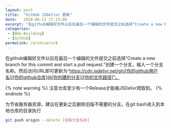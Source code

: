 ```yaml
---
layout: post
title:  "GitHub JSDelivr 更新"
date:   2020-06-12 17:15:00
excerpt: "在github编辑好文件以后在最后一个编辑的文件提交之前选择“Create a new branch for this commit and start a pull request.”创建一个分支，输入一个分支名称。然后访问URL即可更新为“https://cdn.jsdelivr.net/gh/[你的github用户名]/[你的github仓库]@[你创建的分支]/[你的文件路径]”。"
categories: 
 - [Web-Building]
 - [Github]
permalink: /archivers/8
---
```


在github编辑好文件以后在最后一个编辑的文件提交之前选择“Create a new branch for this commit and start a pull request.”创建一个分支，输入一个分支名称。然后访问URL即可更新为“https://cdn.jsdelivr.net/gh/[你的github用户名]/[你的github仓库]@[你创建的分支]/[你的文件路径]”。

{% note warning %}
注意仓库至少有一个Release才能被JSDelivr爬取到。
{% endnote %}

为节省服务器资源，建议在更新之后删除旧版不需要的分支。在git bash进入到本地仓库的目录执行

```bash
git push origin --delete [旧版分支名称]
```

